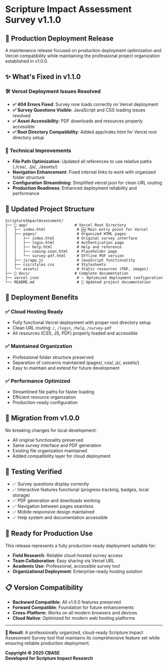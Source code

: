 # Scripture Impact Assessment Survey v1.1.0

## 🚀 Production Deployment Release

A maintenance release focused on production deployment optimization and Vercel compatibility while maintaining the professional project organization established in v1.0.0.

## ✨ What's Fixed in v1.1.0

### 🛠️ Vercel Deployment Issues Resolved
- **✅ 404 Errors Fixed**: Survey now loads correctly on Vercel deployment
- **✅ Survey Questions Visible**: JavaScript and CSS loading issues resolved  
- **✅ Asset Accessibility**: PDF downloads and resources properly accessible
- **✅ Root Directory Compatibility**: Added app/index.html for Vercel root directory setup

### 🔧 Technical Improvements
- **File Path Optimization**: Updated all references to use relative paths (./css/, ./js/, ./assets/)
- **Navigation Enhancement**: Fixed internal links to work with organized folder structure  
- **Configuration Streamlining**: Simplified vercel.json for clean URL routing
- **Production Readiness**: Enhanced deployment reliability and performance

## 📁 Updated Project Structure

```
ScriptureImpactAssessment/
├── 📂 app/                     # Vercel Root Directory
│   ├── index.html              # 🆕 Main entry point for Vercel
│   ├── pages/                  # Organized HTML pages
│   │   ├── index.html          # Original survey interface
│   │   ├── login.html          # Authentication page
│   │   ├── help.html           # Help and reference
│   │   ├── coming-soon.html    # Placeholder page
│   │   └── survey-pdf.html     # Offline PDF version
│   ├── js/app.js               # JavaScript functionality
│   ├── css/styles.css          # Stylesheets  
│   └── assets/                 # Static resources (PDF, images)
├── 📂 docs/                    # Complete documentation
├── vercel.json                 # ✨ Optimized deployment configuration
└── README.md                   # 🔄 Updated project documentation
```

## 🎯 Deployment Benefits

### ✅ **Cloud Hosting Ready**
- Fully functional Vercel deployment with proper root directory setup
- Clean URL routing: `/`, `/login`, `/help`, `/survey-pdf`
- All resources (CSS, JS, PDF) properly loaded and accessible

### ✅ **Maintained Organization** 
- Professional folder structure preserved
- Separation of concerns maintained (pages/, css/, js/, assets/)
- Easy to maintain and extend for future development

### ✅ **Performance Optimized**
- Streamlined file paths for faster loading
- Efficient resource organization
- Production-ready configuration

## 🔄 Migration from v1.0.0

No breaking changes for local development:
- All original functionality preserved
- Same survey interface and PDF generation
- Existing file organization maintained
- Added compatibility layer for cloud deployment

## 🧪 Testing Verified

- ✅ Survey questions display correctly
- ✅ Interactive features functional (progress tracking, badges, local storage)
- ✅ PDF generation and downloads working
- ✅ Navigation between pages seamless
- ✅ Mobile responsive design maintained
- ✅ Help system and documentation accessible

## 🎊 Ready for Production Use

This release represents a fully production-ready deployment suitable for:
- **Field Research**: Reliable cloud-hosted survey access
- **Team Collaboration**: Easy sharing via Vercel URL
- **Academic Use**: Professional, accessible survey tool
- **Organizational Deployment**: Enterprise-ready hosting solution

## 📋 Version Compatibility

- **Backward Compatible**: All v1.0.0 features preserved
- **Forward Compatible**: Foundation for future enhancements
- **Cross-Platform**: Works on all modern browsers and devices
- **Cloud Native**: Optimized for modern web hosting platforms

---

**🎯 Result**: A professionally organized, cloud-ready Scripture Impact Assessment Survey tool that maintains its comprehensive feature set while ensuring reliable production deployment.

**Copyright © 2025 CBASE**  
**Developed for Scripture Impact Research**